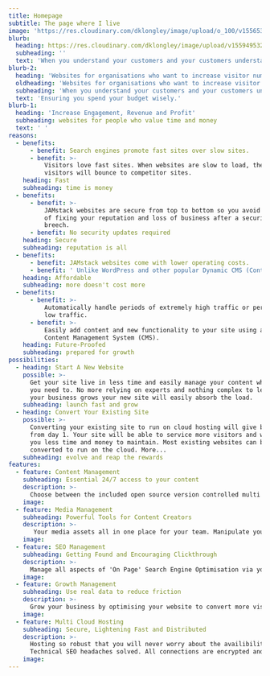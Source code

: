 ```yaml
---
title: Homepage
subtitle: The page where I live
image: 'https://res.cloudinary.com/dklongley/image/upload/o_100/v1556539856/chart.jpg'
blurb:
  heading: https://res.cloudinary.com/dklongley/image/upload/v1559495327/growth.svg
  subheading: ''
  text: 'When you understand your customers and your customers understand your offer, the magic happens'
blurb-2:
  heading: 'Websites for organisations who want to increase visitor numbers, conversions, revenues and/or profits.'
  oldheading: 'Websites for organisations who want to increase visitor numbers, conversions and ultimately increase revenues and/or profits.'
  subheading: 'When you understand your customers and your customers understand your offer, magic happens.'
  text: 'Ensuring you spend your budget wisely.'
blurb-1:
  heading: 'Increase Engagement, Revenue and Profit'
  subheading: websites for people who value time and money
  text: ' '
reasons:
  - benefits:
      - benefit: Search engines promote fast sites over slow sites.
      - benefit: >-
          Visitors love fast sites. When websites are slow to load, they cost the owner dear. Impatient
          visitors will bounce to competitor sites. 
    heading: Fast
    subheading: time is money
  - benefits:
      - benefit: >-
          JAMstack websites are secure from top to bottom so you avoid the expense
          of fixing your reputation and loss of business after a security
          breech.
      - benefit: No security updates required
    heading: Secure
    subheading: reputation is all
  - benefits:
      - benefit: JAMstack websites come with lower operating costs.
      - benefit: ' Unlike WordPress and other popular Dynamic CMS (Content Management System) driven websites, cloud hosted websites use fewer computing resources.'
    heading: Affordable
    subheading: more doesn't cost more
  - benefits:
      - benefit: >-
          Automatically handle periods of extremely high traffic or periods of
          low traffic.
      - benefit: >-
          Easily add content and new functionality to your site using a secure
          Content Management System (CMS).
    heading: Future-Proofed
    subheading: prepared for growth
possibilities:
  - heading: Start A New Website
    possible: >-
      Get your site live in less time and easily manage your content whenever
      you need to. No more relying on experts and nothing complex to learn. As
      your business grows your new site will easily absorb the load.
    subheading: launch fast and grow
  - heading: Convert Your Existing Site
    possible: >-
      Converting your existing site to run on cloud hosting will give benefits
      from day 1. Your site will be able to service more visitors and will cost
      you less time and money to maintain. Most existing websites can be
      converted to run on the cloud. More...
    subheading: evolve and reap the rewards
features:
  - feature: Content Management
    subheading: Essential 24/7 access to your content
    description: >-
      Choose between the included open source version controlled multi user CMS, your existing CMS or a headless CMS service. As long as the site build process can import your content you can use your preferred CMS. 
    image:
  - feature: Media Management
    subheading: Powerful Tools for Content Creators
    description: >-
       Your media assets all in one place for your team. Manipulate your images and videos dynamically to fit any graphics design. Apply effects, resizing, cropping, face detection, watermarks and tons of processing capabilities.
    image:
  - feature: SEO Management
    subheading: Getting Found and Encouraging Clickthrough
    description: >-
      Manage all aspects of 'On Page' Search Engine Optimisation via your CMS. 
    image:
  - feature: Growth Management
    subheading: Use real data to reduce friction
    description: >-
      Grow your business by optimising your website to convert more visitors. Convert more visitors to buyers. Convert more visitors to email list subscribers. Convert more visitors to share your content. Use split testing to try new ideas and analytics to report on your success.
    image:
  - feature: Multi Cloud Hosting
    subheading: Secure, Lightening Fast and Distributed
    description: >-
      Hosting so robust that you will never worry about the availibility of your site.
      Technical SEO headaches solved. All connections are encrypted and requests served incredibly fast.    
    image:
---
```

<!--
### Is this for me?

If you are planning a new website or updating your current website and you have prioritized speed, security, easy content management and reduced costs, then please contact me to talk about your plans.

### What type of website is suited to the improved static cloud hosted paradigm?

Whether your organisation needs a single page website, a multi-page information website, a blog style website, an inventory focused website (real estate listings, holiday rentals, car sales) then a static cloud hosted website will be an appropriate choice.

### Aren't static websites an old 'limited' technology?

Before 'Dynamic' websites, we actually had 'Static' websites. Driven by the need to find a solution to owner managed content, the web industry focused on the hosted CMS (Content Management System). The Dynamic hosted CMS movement was driven by such systems as WordPress and Drupal. Static Site Generators existed but required users to have a high degree of technical knowledge. With the recent rise of the cloud, vast amounts of affordable computing power are now available to anyone. This has led to a renaissance in the Static Site approach to websites. Now we have Cloud based CMS systems, the need for Dynamic hosted CMS systems has been removed. Micro-services allow us to add functionality for every business need. There is nothing old or limited about static websites. On the contrary, static is the right choice for your organisation. 

Check out some of our recent work

Contact an Expert about your website hopes and dreams

 
  - heading: Increase Functionality
    possible: >-
      The new cloud computing paradigm allows website owners to easily add
      business logic, often by just copying and pasting some provided code.
    subheading: easily add features and business logic
-->
